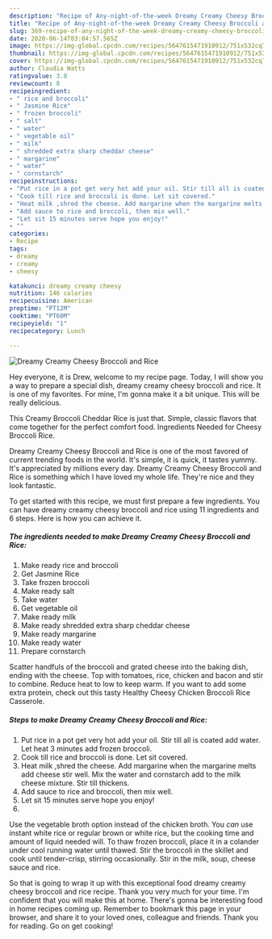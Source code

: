 ```yaml
---
description: "Recipe of Any-night-of-the-week Dreamy Creamy Cheesy Broccoli and Rice"
title: "Recipe of Any-night-of-the-week Dreamy Creamy Cheesy Broccoli and Rice"
slug: 369-recipe-of-any-night-of-the-week-dreamy-creamy-cheesy-broccoli-and-rice
date: 2020-06-14T03:04:57.565Z
image: https://img-global.cpcdn.com/recipes/5647615471910912/751x532cq70/dreamy-creamy-cheesy-broccoli-and-rice-recipe-main-photo.jpg
thumbnail: https://img-global.cpcdn.com/recipes/5647615471910912/751x532cq70/dreamy-creamy-cheesy-broccoli-and-rice-recipe-main-photo.jpg
cover: https://img-global.cpcdn.com/recipes/5647615471910912/751x532cq70/dreamy-creamy-cheesy-broccoli-and-rice-recipe-main-photo.jpg
author: Claudia Watts
ratingvalue: 3.8
reviewcount: 8
recipeingredient:
- " rice and broccoli"
- " Jasmine Rice"
- " frozen broccoli"
- " salt"
- " water"
- " vegetable oil"
- " milk"
- " shredded extra sharp cheddar cheese"
- " margarine"
- " water"
- " cornstarch"
recipeinstructions:
- "Put rice in a pot get very hot add your oil. Stir till all is coated add water.  Let heat 3 minutes add frozen broccoli."
- "Cook till rice and broccoli is done. Let sit covered."
- "Heat milk ,shred the cheese. Add margarine when the margarine melts add cheese stir well. Mix the water and cornstarch add to the milk cheese mixture.  Stir till thickens."
- "Add sauce to rice and broccoli, then mix well."
- "Let sit 15 minutes serve hope you enjoy!"
- ""
categories:
- Recipe
tags:
- dreamy
- creamy
- cheesy

katakunci: dreamy creamy cheesy 
nutrition: 146 calories
recipecuisine: American
preptime: "PT12M"
cooktime: "PT60M"
recipeyield: "1"
recipecategory: Lunch

---
```



![Dreamy Creamy Cheesy Broccoli and Rice](https://img-global.cpcdn.com/recipes/5647615471910912/751x532cq70/dreamy-creamy-cheesy-broccoli-and-rice-recipe-main-photo.jpg)

Hey everyone, it is Drew, welcome to my recipe page. Today, I will show you a way to prepare a special dish, dreamy creamy cheesy broccoli and rice. It is one of my favorites. For mine, I'm gonna make it a bit unique. This will be really delicious.

This Creamy Broccoli Cheddar Rice is just that. Simple, classic flavors that come together for the perfect comfort food. Ingredients Needed for Cheesy Broccoli Rice.

Dreamy Creamy Cheesy Broccoli and Rice is one of the most favored of current trending foods in the world. It's simple, it is quick, it tastes yummy. It's appreciated by millions every day. Dreamy Creamy Cheesy Broccoli and Rice is something which I have loved my whole life. They're nice and they look fantastic.


To get started with this recipe, we must first prepare a few ingredients. You can have dreamy creamy cheesy broccoli and rice using 11 ingredients and 6 steps. Here is how you can achieve it.

<!--inarticleads1-->

##### The ingredients needed to make Dreamy Creamy Cheesy Broccoli and Rice:

1. Make ready  rice and broccoli
1. Get  Jasmine Rice
1. Take  frozen broccoli
1. Make ready  salt
1. Take  water
1. Get  vegetable oil
1. Make ready  milk
1. Make ready  shredded extra sharp cheddar cheese
1. Make ready  margarine
1. Make ready  water
1. Prepare  cornstarch


Scatter handfuls of the broccoli and grated cheese into the baking dish, ending with the cheese. Top with tomatoes, rice, chicken and bacon and stir to combine. Reduce heat to low to keep warm. If you want to add some extra protein, check out this tasty Healthy Cheesy Chicken Broccoli Rice Casserole. 

<!--inarticleads2-->

##### Steps to make Dreamy Creamy Cheesy Broccoli and Rice:

1. Put rice in a pot get very hot add your oil. Stir till all is coated add water.  Let heat 3 minutes add frozen broccoli.
1. Cook till rice and broccoli is done. Let sit covered.
1. Heat milk ,shred the cheese. Add margarine when the margarine melts add cheese stir well. Mix the water and cornstarch add to the milk cheese mixture.  Stir till thickens.
1. Add sauce to rice and broccoli, then mix well.
1. Let sit 15 minutes serve hope you enjoy!
1. 


Use the vegetable broth option instead of the chicken broth. You *can* use instant white rice or regular brown or white rice, but the cooking time and amount of liquid needed will. To thaw frozen broccoli, place it in a colander under cool running water until thawed. Stir the broccoli in the skillet and cook until tender-crisp, stirring occasionally. Stir in the milk, soup, cheese sauce and rice. 

So that is going to wrap it up with this exceptional food dreamy creamy cheesy broccoli and rice recipe. Thank you very much for your time. I'm confident that you will make this at home. There's gonna be interesting food in home recipes coming up. Remember to bookmark this page in your browser, and share it to your loved ones, colleague and friends. Thank you for reading. Go on get cooking!
